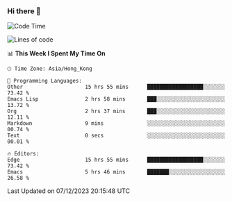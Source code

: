 ### Hi there 👋

<!--
**nicehiro/nicehiro** is a ✨ _special_ ✨ repository because its `README.md` (this file) appears on your GitHub profile.

Here are some ideas to get you started:

- 🔭 I’m currently working on ...
- 🌱 I’m currently learning ...
- 👯 I’m looking to collaborate on ...
- 🤔 I’m looking for help with ...
- 💬 Ask me about ...
- 📫 How to reach me: ...
- 😄 Pronouns: ...
- ⚡ Fun fact: ...
-->

<!--START_SECTION:waka-->
![Code Time](http://img.shields.io/badge/Code%20Time-132%20hrs%2053%20mins-blue)

![Lines of code](https://img.shields.io/badge/From%20Hello%20World%20I%27ve%20Written-2.6%20million%20lines%20of%20code-blue)

📊 **This Week I Spent My Time On** 

```text
🕑︎ Time Zone: Asia/Hong_Kong

💬 Programming Languages: 
Other                    15 hrs 55 mins      ██████████████████░░░░░░░   73.42 % 
Emacs Lisp               2 hrs 58 mins       ███░░░░░░░░░░░░░░░░░░░░░░   13.72 % 
Org                      2 hrs 37 mins       ███░░░░░░░░░░░░░░░░░░░░░░   12.11 % 
Markdown                 9 mins              ░░░░░░░░░░░░░░░░░░░░░░░░░   00.74 % 
Text                     0 secs              ░░░░░░░░░░░░░░░░░░░░░░░░░   00.01 % 

🔥 Editors: 
Edge                     15 hrs 55 mins      ██████████████████░░░░░░░   73.42 % 
Emacs                    5 hrs 46 mins       ███████░░░░░░░░░░░░░░░░░░   26.58 % 
```


 Last Updated on 07/12/2023 20:15:48 UTC
<!--END_SECTION:waka-->
